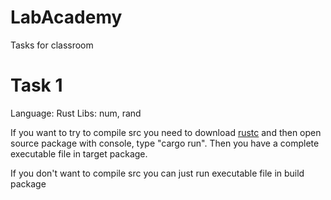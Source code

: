 # LabAcademy
Tasks for classroom

# Task 1
Language: Rust
Libs: num, rand

If you want to try to compile src you need to download [rustc](https://www.rust-lang.org/tools/install) and then open source package with console, type "cargo run".
Then you have a complete executable file in target package.

If you don't want to compile src you can just run executable file in build package